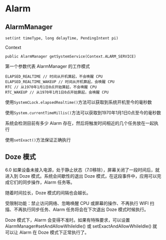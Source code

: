 # Alarm

## AlarmManager

`set(int timeType, long delayTime, PendingIntent pi)`

Context

`public AlarmManager getSystemService(Context.ALARM_SERVICE)`

第一个参数代表 AlarmManager 的工作模式

```
ELAPSED_REALTIME // 时间从开机算起，不会唤醒 CPU
ELAPSED_REALTIME_WAKEUP // 时间从开机算起，会唤醒 CPU
RTC // 从1970年1月1日0点开始算起，不会唤醒 CPU
RTC_WAKEUP // 从1970年1月1日0点开始算起，会唤醒 CPU
```

使用`SystemCLock.elapsedRealtime()`方法可以获取到系统开机至今的毫秒数

使用`System.currentTimeMillis()`方法可以获取到1970年1月1日0点至今的毫秒数

系统会检测目前有多少 Alarm 存在，然后将触发时间相近的几个任务放在一起执行

使用`setExact()`方法保证正确执行

## Doze 模式

6.0 如果设备未接入电源，处于静止状态（7.0移除），屏幕关闭了一段时间后，就进入到 Doze 模式。系统会间歇性的退出 Doze 模式，在这段事件中，应用可以完成它们的同步操作，Alarm 任务等。

随着时间拉长，Doze 模式的间隔也会越长。

受限制功能：禁止访问网络、忽略唤醒 CPU 或屏幕的操作、不再执行 WIFI 扫描、不再执行同步任务、Alarm 任务将会在下次退出 Doze 模式时候执行。

Doze 模式下，Alarm 会变得不准时。如果有特殊要求，可以设置 AlarmManager#setAndAllowWhileIdle() 或 setExactAndAllowWhileIdle() 就可以让 Alarm 在 Doze 模式下正常执行了。